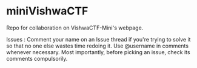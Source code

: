 # miniVishwaCTF
Repo for collaboration on VishwaCTF-Mini's webpage.

Issues : 
Comment your name on an Issue thread if you're trying to solve it so that no one else wastes time redoing it.
Use @username in comments whenever necessary.
Most importantly, before picking an issue, check its comments compulsorily.
